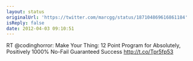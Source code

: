```yaml
---
layout: status
originalUrl: 'https://twitter.com/marcgg/status/187104869616861184'
isReply: false
date: 2012-04-03 09:10:51
---
```


RT @codinghorror: Make Your Thing: 12 Point Program for Absolutely, Positively 1000% No-Fail Guaranteed Success http://t.co/Tpr5fp53
